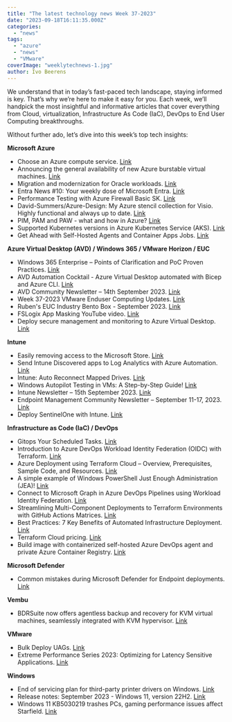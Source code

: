 ```yaml
---
title: "The latest technology news Week 37-2023"
date: "2023-09-18T16:11:35.000Z"
categories: 
  - "news"
tags: 
  - "azure"
  - "news"
  - "VMware"
coverImage: "weeklytechnews-1.jpg"
author: Ivo Beerens
---
```


We understand that in today’s fast-paced tech landscape, staying informed is key. That’s why we’re here to make it easy for you. Each week, we’ll handpick the most insightful and informative articles that cover everything from Cloud, virtualization, Infrastructure As Code (IaC), DevOps to End User Computing breakthroughs.

Without further ado, let’s dive into this week’s top tech insights:

**Microsoft Azure**

- Choose an Azure compute service. [Link](https://learn.microsoft.com/en-us/azure/architecture/guide/technology-choices/compute-decision-tree?WT.mc_id=AZ-MVP-5004750)
- Announcing the general availability of new Azure burstable virtual machines. [Link](https://techcommunity.microsoft.com/t5/azure-compute-blog/announcing-the-general-availability-of-new-azure-burstable/ba-p/3924532)
- Migration and modernization for Oracle workloads. [Link](https://azure.microsoft.com/en-us/solutions/oracle/)
- Entra News #10: Your weekly dose of Microsoft Entra. [Link](https://entra.news/p/entranews-10-your-weekly-dose-of)
- Performance Testing with Azure Firewall Basic SK. [Link](https://hansencloud.com/2023/09/14/performance-testing-with-azure-firewall-basic-sku/)
- David-Summers/Azure-Design: My Azure stencil collection for Visio. Highly functional and always up to date. [Link](https://github.com/David-Summers/Azure-Design)
- PIM, PAM and PAW - what and how in Azure? [Link](https://ctrlaltazure.com/episodes/203-pim-pam-and-paw-what-and-how-in-azure)
- Supported Kubernetes versions in Azure Kubernetes Service (AKS). [Link](https://learn.microsoft.com/en-us/azure/aks/supported-kubernetes-versions?tabs=azure-cli)
- Get Ahead with Self-Hosted Agents and Container Apps Jobs. [Link](https://luke.geek.nz/azure/Get-Ahead-with-Self-Hosted-Agents-and-Container-Apps-Jobs/)

**Azure Virtual Desktop (AVD) / Windows 365 / VMware Horizon / EUC**

- Windows 365 Enterprise – Points of Clarification and PoC Proven Practices. [Link](https://techcommunity.microsoft.com/t5/core-infrastructure-and-security/windows-365-enterprise-points-of-clarification-and-poc-proven/ba-p/3927525)
- AVD Automation Cocktail - Azure Virtual Desktop automated with Bicep and Azure CLI. [Link](https://rozemuller.com/avd-automation-cocktail-avd-with-bicep-and-azure-cli/)
- AVD Community Newsletter – 14th September 2023. [Link](https://avdcommunity.com/avd-community-newsletter-14th-september-2023/)
- Week 37-2023 VMware Enduser Computing Updates. [Link](https://juliuslienemann.wordpress.com/2023/09/15/week-37-2023-VMware-enduser-computing-updates/)
- Ruben's EUC Industry Bento Box - September 2023. [Link](https://docs.fra.me/blog/2023/09/14/rubens-euc-industry-bento-box-sept-2023/)
- FSLogix App Masking YouTube video. [Link](https://youtu.be/MrRI96htDBU?si=w_CzyDlbTU0TduGE)
- Deploy secure management and monitoring to Azure Virtual Desktop. [Link](https://learn.microsoft.com/en-us/security/zero-trust/azure-infrastructure-avd?WT.mc_id=AZ-MVP-5004750#step-7-deploy-secure-management-and-monitoring-to-azure-virtual-desktop)

**Intune**

- Easily removing access to the Microsoft Store. [Link](https://www.petervanderwoude.nl/post/easily-removing-access-to-the-microsoft-store/)
- Send Intune Discovered apps to Log Analytics with Azure Automation. [Link](https://www.systanddeploy.com/2023/09/send-intune-discovered-apps-to-log.html)
- Intune: Auto Reconnect Mapped Drives. [Link](https://epmstuff.wordpress.com/2023/09/17/intune-auto-reconnect-mapped-drives/)
- Windows Autopilot Testing in VMs: A Step-by-Step Guide! [Link](https://youtu.be/O6r2EPvFCFw?si=fBXdKVVDcftjsEpQ)
- Intune Newsletter – 15th September 2023. [Link](https://andrewstaylor.com/2023/09/15/intune-newsletter-15th-september-2023/)
- Endpoint Management Community Newsletter – September 11-17, 2023. [Link](https://www.danielengberg.com/newsletter-september-11-17-2023/)
- Deploy SentinelOne with Intune. [Link](https://smbtothecloud.com/deploy-sentinelone-with-intune/)

**Infrastructure as Code (IaC) / DevOps**

- Gitops Your Scheduled Tasks. [Link](https://rudimartinsen.com/2023/09/04/gitops-your-scheduled-tasks/)
- Introduction to Azure DevOps Workload Identity Federation (OIDC) with Terraform. [Link](https://techcommunity.microsoft.com/t5/azure-devops-blog/introduction-to-azure-devops-workload-identity-federation-oidc/ba-p/3908687)
- Azure Deployment using Terraform Cloud – Overview, Prerequisites, Sample Code, and Resources. [Link](https://jakewalsh.co.uk/azure-deployment-using-terraform-cloud-overview-prerequisites-sample-code-and-resources/)
- A simple example of Windows PowerShell Just Enough Administration (JEA)! [Link](https://techcommunity.microsoft.com/t5/windows-PowerShell/a-simple-example-of-windows-PowerShell-just-enough/m-p/3547756)
- Connect to Microsoft Graph in Azure DevOps Pipelines using Workload Identity Federation. [Link](https://gotoguy.blog/2023/09/15/connect-to-microsoft-graph-in-azure-devops-pipelines-using-workload-identity-federation/)
- Streamlining Multi-Component Deployments to Terraform Environments with GitHub Actions Matrices. [Link](https://thomasthornton.cloud/2023/09/15/streamlining-multi-component-deployments-to-terraform-environments-with-github-actions-matrices/)
- Best Practices: 7 Key Benefits of Automated Infrastructure Deployment. [Link](https://build5nines.com/best-practices-7-key-benefits-of-automated-infrastructure-deployment/)
- Terraform Cloud pricing. [Link](https://www.hashicorp.com/products/terraform/pricing)
- Build image with containerized self-hosted Azure DevOps agent and private Azure Container Registry. [Link](https://techcommunity.microsoft.com/t5/azure-architecture-blog/build-image-with-containerised-self-hosted-azure-devops-agent/ba-p/3919105)

**Microsoft Defender**

- Common mistakes during Microsoft Defender for Endpoint deployments. [Link](https://jeffreyappel.nl/common-mistakes-during-microsoft-defender-for-endpoint-deployments/)

**Vembu**

- BDRSuite now offers agentless backup and recovery for KVM virtual machines, seamlessly integrated with KVM hypervisor. [Link](https://www.bdrsuite.com/kvm-backup/)

**VMware**

- Bulk Deploy UAGs. [Link](https://github.com/gngordon/BulkDeployUAG)
- Extreme Performance Series 2023: Optimizing for Latency Sensitive Applications. [Link](https://blogs.VMware.com/performance/2023/09/extreme-performance-series-2023-optimizing-for-latency-sensitive-applications.html?utm_source=dlvr.it&utm_medium=twitter&utm_campaign=extreme-performance-series-2023-optimizing-for-latency-sensitive-applications)

**Windows**

- End of servicing plan for third-party printer drivers on Windows. [Link](https://learn.microsoft.com/en-us/windows-hardware/drivers/print/end-of-servicing-plan-for-third-party-printer-drivers-on-windows)
- Release notes: September 2023 - Windows 11, version 22H2. [Link](https://youtu.be/Aa6FViB5bPM?si=6MOo3QtuoulC4PUl)
- Windows 11 KB5030219 trashes PCs, gaming performance issues affect Starfield. [Link](https://www.windowslatest.com/2023/09/17/windows-11-kb5030219-trashes-pcs-gaming-performance-issues-affect-starfield/)



